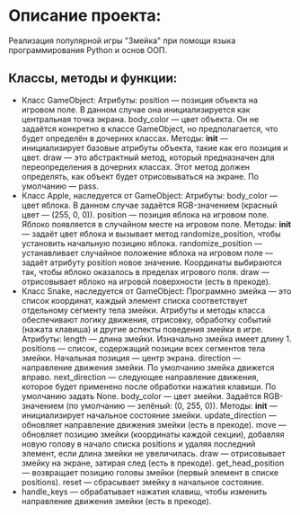 # Описание проекта:
Реализация популярной игры "Змейка" при помощи языка программирования Python и основ ООП.

## Классы, методы и функции:

- Класс GameObject:
Атрибуты:
position — позиция объекта на игровом поле. В данном случае она инициализируется как центральная точка экрана.
body_color — цвет объекта. Он не задаётся конкретно в классе GameObject, но предполагается, что будет определён в дочерних классах.
Методы:
__init__ — инициализирует базовые атрибуты объекта, такие как его позиция и цвет.
draw — это абстрактный метод, который предназначен для переопределения в дочерних классах. Этот метод должен определять, как объект будет отрисовываться на экране. По умолчанию — pass.
- Класс Apple, наследуется от GameObject:
Атрибуты:
body_color — цвет яблока. В данном случае задаётся RGB-значением (красный цвет — (255, 0, 0)).
position — позиция яблока на игровом поле. Яблоко появляется в случайном месте на игровом поле.
Методы:
__init__ — задаёт цвет яблока и вызывает метод randomize_position, чтобы установить начальную позицию яблока.
randomize_position — устанавливает случайное положение яблока на игровом поле — задаёт атрибуту position новое значение. Координаты выбираются так, чтобы яблоко оказалось в пределах игрового поля.
draw — отрисовывает яблоко на игровой поверхности (есть в прекоде).
- Класс Snake, наследуется от GameObject:
Программно змейка — это список координат, каждый элемент списка соответствует отдельному сегменту тела змейки. Атрибуты и методы класса обеспечивают логику движения, отрисовку, обработку событий (нажата клавиша) и другие аспекты поведения змейки в игре.
Атрибуты:
length — длина змейки. Изначально змейка имеет длину 1.
positions — список, содержащий позиции всех сегментов тела змейки. Начальная позиция — центр экрана.
direction — направление движения змейки. По умолчанию змейка движется вправо.
next_direction — следующее направление движения, которое будет применено после обработки нажатия клавиши. По умолчанию задать None.
body_color — цвет змейки. Задаётся RGB-значением (по умолчанию — зелёный: (0, 255, 0)).
Методы:
__init__ — инициализирует начальное состояние змейки.
update_direction — обновляет направление движения змейки (есть в прекоде).
move — обновляет позицию змейки (координаты каждой секции), добавляя новую голову в начало списка positions и удаляя последний элемент, если длина змейки не увеличилась.
draw — отрисовывает змейку на экране, затирая след (есть в прекоде).
get_head_position — возвращает позицию головы змейки (первый элемент в списке positions).
reset — сбрасывает змейку в начальное состояние.
- handle_keys — обрабатывает нажатия клавиш, чтобы изменить направление движения змейки (есть в прекоде).

